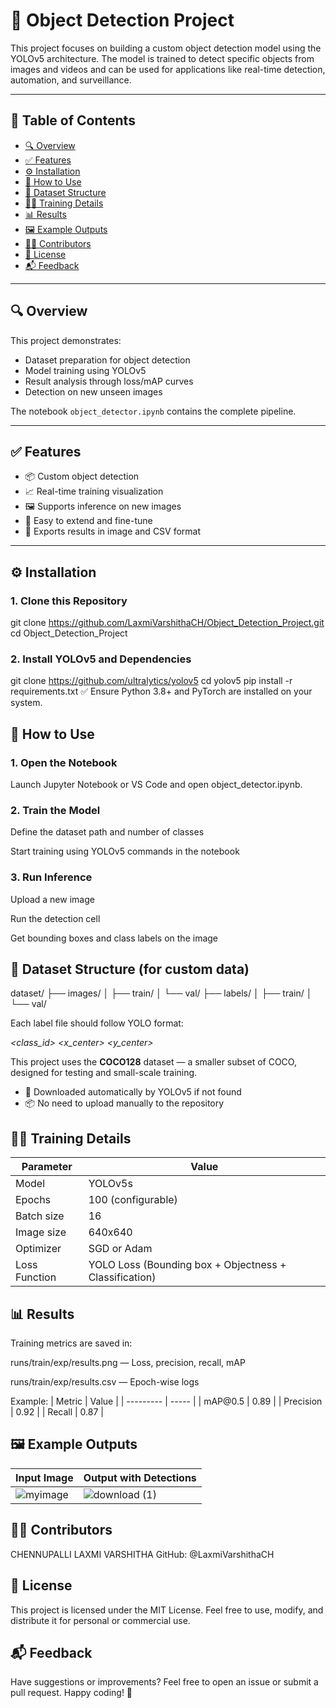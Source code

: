 # 🧠 Object Detection Project

This project focuses on building a custom object detection model using the YOLOv5 architecture. The model is trained to detect specific objects from images and videos and can be used for applications like real-time detection, automation, and surveillance.

---

## 📌 Table of Contents

- [🔍 Overview](#-overview)
- [✅ Features](#-features)
- [⚙️ Installation](#️-installation)
- [🚀 How to Use](#-how-to-use)
- [📂 Dataset Structure](#-dataset-structure)
- [🏋️‍♂️ Training Details](#️-training-details)
- [📊 Results](#-results)
- [🖼️ Example Outputs](#-example-outputs)
- [🙋‍♀️ Contributors](#-contributors)
- [📄 License](#-license)
- [📬 Feedback](#-feedback)

---

## 🔍 Overview

This project demonstrates:

- Dataset preparation for object detection
- Model training using YOLOv5
- Result analysis through loss/mAP curves
- Detection on new unseen images

The notebook `object_detector.ipynb` contains the complete pipeline.

---

## ✅ Features

- 📦 Custom object detection
- 📈 Real-time training visualization
- 🖼️ Supports inference on new images
- 🔧 Easy to extend and fine-tune
- 📁 Exports results in image and CSV format

---

## ⚙️ Installation

### 1. Clone this Repository


git clone https://github.com/LaxmiVarshithaCH/Object_Detection_Project.git
cd Object_Detection_Project


### 2. Install YOLOv5 and Dependencies

git clone https://github.com/ultralytics/yolov5
cd yolov5
pip install -r requirements.txt
✅ Ensure Python 3.8+ and PyTorch are installed on your system.

## 🚀 How to Use

### 1. Open the Notebook
Launch Jupyter Notebook or VS Code and open object_detector.ipynb.

### 2. Train the Model
Define the dataset path and number of classes

Start training using YOLOv5 commands in the notebook

### 3. Run Inference
Upload a new image

Run the detection cell

Get bounding boxes and class labels on the image

## 📂 Dataset Structure (for custom data)
dataset/ 
  ├── images/ 
  │ ├── train/ 
  │ └── val/ 
  ├── labels/ 
  │ ├── train/ 
  │ └── val/ 


Each label file should follow YOLO format:

_<class_id> <x_center> <y_center> <width> <height>_


  This project uses the **COCO128** dataset — a smaller subset of COCO, designed for testing and small-scale training.

- 📁 Downloaded automatically by YOLOv5 if not found
- 📦 No need to upload manually to the repository


## 🏋️‍♂️ Training Details
| Parameter     | Value                                                  |
| ------------- | ------------------------------------------------------ |
| Model         | YOLOv5s                                                |
| Epochs        | 100 (configurable)                                     |
| Batch size    | 16                                                     |
| Image size    | 640x640                                                |
| Optimizer     | SGD or Adam                                            |
| Loss Function | YOLO Loss (Bounding box + Objectness + Classification) |


## 📊 Results
Training metrics are saved in:

runs/train/exp/results.png — Loss, precision, recall, mAP

runs/train/exp/results.csv — Epoch-wise logs

Example:
| Metric    | Value |
| --------- | ----- |
| mAP\@0.5  | 0.89  |
| Precision | 0.92  |
| Recall    | 0.87  |


## 🖼️ Example Outputs
| Input Image                | Output with Detections       |
| -------------------------- | ---------------------------- |
| ![myimage](https://github.com/user-attachments/assets/d556c770-5f5b-4366-896f-fbf8ca135a4e) | ![download (1)](https://github.com/user-attachments/assets/d536bd72-774e-4f8a-a963-2aabbeb1f8af) |


## 🙋‍♀️ Contributors
CHENNUPALLI LAXMI VARSHITHA
GitHub: @LaxmiVarshithaCH

## 📄 License
This project is licensed under the MIT License.
Feel free to use, modify, and distribute it for personal or commercial use.

## 📬 Feedback
Have suggestions or improvements?
Feel free to open an issue or submit a pull request. Happy coding! 🚀
